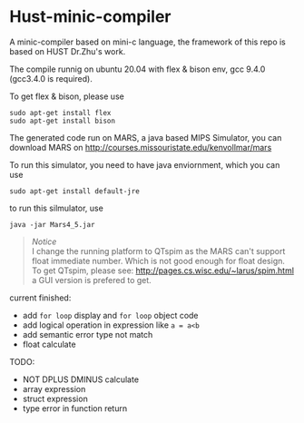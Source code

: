# Hust-minic-compiler

A minic-compiler based on mini-c language, the framework of this repo is based on HUST Dr.Zhu's work.

The compile runnig on ubuntu 20.04 with flex & bison env, gcc 9.4.0 (gcc3.4.0 is required).

To get flex & bison, please use

```
sudo apt-get install flex
sudo apt-get install bison
```

The generated code run on MARS, a java based MIPS Simulator, you can download MARS on http://courses.missouristate.edu/kenvollmar/mars

To run this simulator, you need to have java enviornment, which you can use 
```
sudo apt-get install default-jre
```
to run this silmulator, use
```
java -jar Mars4_5.jar
```
> _Notice_<br>
    I change the running platform to QTspim as the MARS can't support float immediate number. Which is not good enough for float design. <br>
    To get QTspim, please see: http://pages.cs.wisc.edu/~larus/spim.html a GUI version is prefered to get.

current finished:

- add `for loop` display and `for loop` object code
- add logical operation in expression like `a = a<b`
- add semantic error type not match
- float calculate

TODO:
- NOT DPLUS DMINUS calculate
- array expression
- struct expression
- type error in function return
